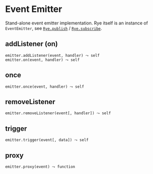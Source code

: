 Event Emitter
==================

Stand-alone event emitter implementation. Rye itself is an instance of `EventEmitter`, see [`Rye.publish`](#events-ryepublish) / [`Rye.subscribe`](#events-ryesubscribe).

addListener (on)
------------------

    emitter.addListener(event, handler) ⤳ self
    emitter.on(event, handler) ⤳ self


once
------------------

    emitter.once(event, handler) ⤳ self


removeListener
------------------

    emitter.removeListener(event[, handler]) ⤳ self


trigger
------------------

    emitter.trigger(event[, data]) ⤳ self


proxy
------------------

    emitter.proxy(event) ⤳ function
